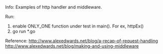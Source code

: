 Info:
Examples of http handler and middleware.

Run:
1. enable ONLY_ONE function under test in main(). For ex, httpEx()
2. go run *.go

Reference:
http://www.alexedwards.net/blog/a-recap-of-request-handling
http://www.alexedwards.net/blog/making-and-using-middleware
